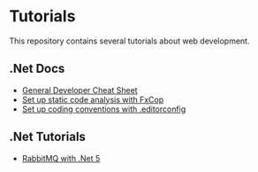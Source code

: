# Tutorials

This repository contains several tutorials about web development.

## .Net Docs
- [General Developer Cheat Sheet](https://github.com/thorstenalpers/Tutorials/blob/master/Docs/development-cheat-cheet.md)
- [Set up static code analysis with FxCop](https://github.com/thorstenalpers/Tutorials/blob/master/Docs/setup-static-code-analysis-fxcop.md)
- [Set up coding conventions with .editorconfig](https://github.com/thorstenalpers/Tutorials/blob/master/Docs/setup-coding-style-editorconfig.md)



## .Net Tutorials
- [RabbitMQ with .Net 5](./RabbitMQ)
